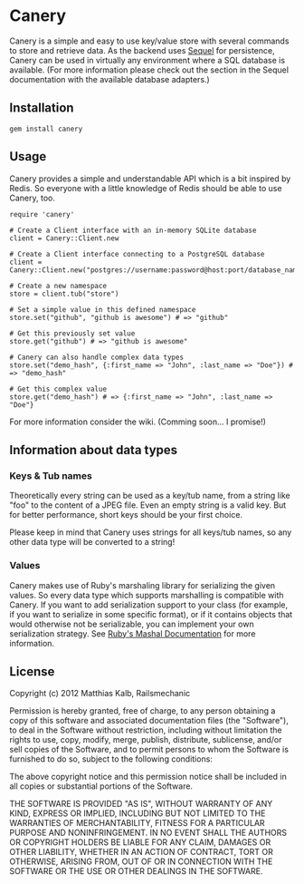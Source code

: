# Canery
Canery is a simple and easy to use key/value store with several commands to store and retrieve data. As the backend uses [Sequel](https://github.com/jeremyevans/sequel/) for persistence, Canery can be used in virtually any environment where a SQL database is available. (For more information please check out the section in the Sequel documentation with the available database adapters.)

## Installation
	gem install canery

## Usage
Canery provides a simple and understandable API which is a bit inspired by Redis. So everyone with a little knowledge of Redis should be able to use Canery, too. 

	require 'canery'

	# Create a Client interface with an in-memory SQLite database 
	client = Canery::Client.new
	
	# Create a Client interface connecting to a PostgreSQL database
	client = Canery::Client.new("postgres://username:password@host:port/database_name")

	# Create a new namespace
	store = client.tub("store")

	# Set a simple value in this defined namespace
	store.set("github", "github is awesome") # => "github"

	# Get this previously set value
	store.get("github") # => "github is awesome"

	# Canery can also handle complex data types
	store.set("demo_hash", {:first_name => "John", :last_name => "Doe"}) # => "demo_hash"

	# Get this complex value
	store.get("demo_hash") # => {:first_name => "John", :last_name => "Doe"}

For more information consider the wiki. (Comming soon... I promise!)


## Information about data types
### Keys & Tub names
Theoretically every string can be used as a key/tub name, from a string like "foo" to the content of a JPEG file. Even an empty string is a valid key. But for better performance, short keys should be your first choice.

Please keep in mind that Canery uses strings for all keys/tub names, so any other data type will be converted to a string!

### Values
Canery makes use of Ruby's marshaling library for serializing the given values. So every data type which supports marshalling is compatible with Canery. If you want to add serialization support to your class (for example, if you want to serialize in some specific format), or if it contains objects that would otherwise not be serializable, you can implement your own serialization strategy. See [Ruby's Mashal Documentation](http://www.ruby-doc.org/core-1.9.3/Marshal.html) for more information.

## License
Copyright (c) 2012 Matthias Kalb, Railsmechanic

Permission is hereby granted, free of charge, to any person obtaining a copy of this software and associated documentation files (the "Software"), to deal in the Software without restriction, including without limitation the rights to use, copy, modify, merge, publish, distribute, sublicense, and/or sell copies of the Software, and to permit persons to whom the Software is furnished to do so, subject to the following conditions:

The above copyright notice and this permission notice shall be included in all copies or substantial portions of the Software.

THE SOFTWARE IS PROVIDED "AS IS", WITHOUT WARRANTY OF ANY KIND, EXPRESS OR IMPLIED, INCLUDING BUT NOT LIMITED TO THE WARRANTIES OF MERCHANTABILITY, FITNESS FOR A PARTICULAR PURPOSE AND NONINFRINGEMENT. IN NO EVENT SHALL THE AUTHORS OR COPYRIGHT HOLDERS BE LIABLE FOR ANY CLAIM, DAMAGES OR OTHER LIABILITY, WHETHER IN AN ACTION OF CONTRACT, TORT OR OTHERWISE, ARISING FROM, OUT OF OR IN CONNECTION WITH THE SOFTWARE OR THE USE OR OTHER DEALINGS IN THE SOFTWARE.
